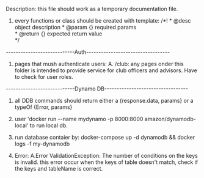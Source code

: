Description: this file should work as a temporary documentation file. 

1. every functions or class should be created with template:
                                                    /*!
                                                    * @desc  object description
                                                    * @param  {} required params   
                                                    * @return {} expected return value   
                                                    */

----------------------------Auth----------------------------------
1. pages that mush authenticate users: 
    A. /club:  any pages onder this folder is intended to provide service for club officers and advisors. Have to check for user roles. 

----------------------------Dynamo DB----------------------------------
1. all DDB commands should return either a  {response.data, params} or a typeOf {Error, params}

2. user 'docker run --name mydynamo -p 8000:8000 amazon/dynamodb-local' to run local db.

3. run database contaier by:  docker-compose up -d dynamodb && docker logs -f my-dynamodb

4. Error:
    A.Error ValidationException: The number of conditions on the keys is invalid.
        this error occur when the keys of table doesn't match, check if the keys and tableName is correct.
